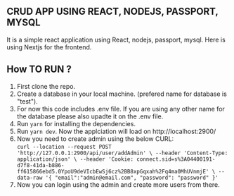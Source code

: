 ## CRUD APP USING REACT, NODEJS, PASSPORT, MYSQL

It is a simple react application using React, nodejs, passport, mysql. Here is using Nextjs for the frontend.

## How TO RUN ?

1. First clone the repo.
2. Create a database in your local machine. (prefered name for database is "test").
3. For now this code includes .env file. If you are using any other name for the database please also upadte it on the .env file.
4. Run `yarn` for installing the dependencies.
5. Run `yarn dev`. Now the applciation will load on http://localhost:2900/
6. Now you need to create admin using the below CURL: <br />
   `curl --location --request POST 'http://127.0.0.1:2900/api/user/addAdmin' \ --header 'Content-Type: application/json' \ --header 'Cookie: connect.sid=s%3A04400191-d7f8-41da-b886-ff615866ebd5.0YpoU9deVIcbEwSj6cz%2BB8xpGqxah%2Fq4ma0MhUVnmjE' \ --data-raw '{ "email":"admin@email.com", "password": "password" }'`
7. Now you can login using the admin and create more users from there.
